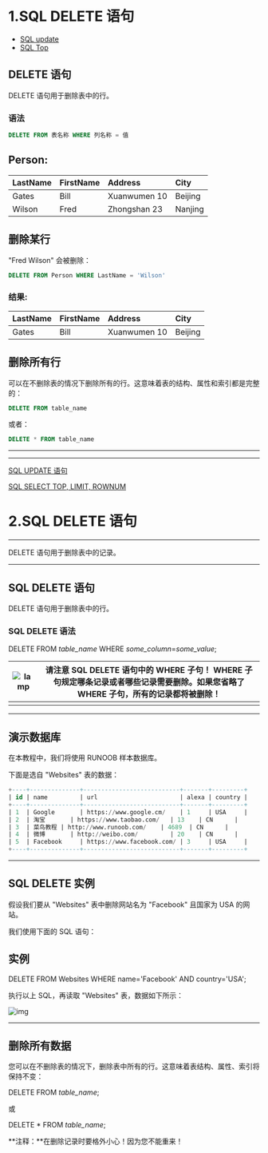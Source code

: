 # 1.SQL DELETE 语句

- [SQL update](https://www.w3school.com.cn/sql/sql_update.asp)
- [SQL Top](https://www.w3school.com.cn/sql/sql_top.asp)

## DELETE 语句

DELETE 语句用于删除表中的行。

### 语法

```sql
DELETE FROM 表名称 WHERE 列名称 = 值
```

## Person:

| LastName | FirstName | Address      | City    |
| :------- | :-------- | :----------- | :------ |
| Gates    | Bill      | Xuanwumen 10 | Beijing |
| Wilson   | Fred      | Zhongshan 23 | Nanjing |

## 删除某行

"Fred Wilson" 会被删除：

```sql
DELETE FROM Person WHERE LastName = 'Wilson' 
```

### 结果:

| LastName | FirstName | Address      | City    |
| :------- | :-------- | :----------- | :------ |
| Gates    | Bill      | Xuanwumen 10 | Beijing |

## 删除所有行

可以在不删除表的情况下删除所有的行。这意味着表的结构、属性和索引都是完整的：

```sql
DELETE FROM table_name
```

或者：

```sql
DELETE * FROM table_name
```



--------------------------

--------------------------------



 [SQL UPDATE 语句](https://www.runoob.com/sql/sql-update.html)

[SQL SELECT TOP, LIMIT, ROWNUM](https://www.runoob.com/sql/sql-top.html) 

# 2.SQL DELETE 语句

------

DELETE 语句用于删除表中的记录。

------

## SQL DELETE 语句

DELETE 语句用于删除表中的行。

### SQL DELETE 语法

DELETE FROM *table_name*
WHERE *some_column*=*some_value*;



| ![lamp](https://i.loli.net/2021/07/21/KqV3hwR71QTbXYG.jpg) | **请注意 SQL DELETE 语句中的 WHERE 子句！** WHERE 子句规定哪条记录或者哪些记录需要删除。如果您省略了 WHERE 子句，所有的记录都将被删除！ |
| ---------------------------------------------------------- | ------------------------------------------------------------ |
|                                                            |                                                              |



------

## 演示数据库

在本教程中，我们将使用 RUNOOB 样本数据库。

下面是选自 "Websites" 表的数据：

```sql
+----+--------------+---------------------------+-------+---------+
| id | name         | url                       | alexa | country |
+----+--------------+---------------------------+-------+---------+
| 1  | Google       | https://www.google.cm/    | 1     | USA     |
| 2  | 淘宝       | https://www.taobao.com/   | 13    | CN      |
| 3  | 菜鸟教程 | http://www.runoob.com/    | 4689  | CN      |
| 4  | 微博       | http://weibo.com/         | 20    | CN      |
| 5  | Facebook     | https://www.facebook.com/ | 3     | USA     |
+----+--------------+---------------------------+-------+---------+
```



------

## SQL DELETE 实例

假设我们要从 "Websites" 表中删除网站名为 "Facebook" 且国家为 USA 的网站。

我们使用下面的 SQL 语句：

## 实例

DELETE FROM Websites WHERE name='Facebook' AND country='USA';

执行以上 SQL，再读取 "Websites" 表，数据如下所示：

![img](https://i.loli.net/2021/07/21/7q1nMTk2FKf5NjL.jpg)

------

## 删除所有数据

您可以在不删除表的情况下，删除表中所有的行。这意味着表结构、属性、索引将保持不变：

DELETE FROM *table_name*;

或

DELETE * FROM *table_name*;

**注释：**在删除记录时要格外小心！因为您不能重来！